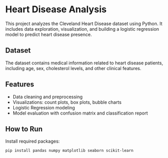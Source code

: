 # Heart Disease Analysis

This project analyzes the Cleveland Heart Disease dataset using Python. It includes data exploration, visualization, and building a logistic regression model to predict heart disease presence.

## Dataset

The dataset contains medical information related to heart disease patients, including age, sex, cholesterol levels, and other clinical features.

## Features

- Data cleaning and preprocessing
- Visualizations: count plots, box plots, bubble charts
- Logistic Regression modeling
- Model evaluation with confusion matrix and classification report

## How to Run
 Install required packages:

   ```bash
   pip install pandas numpy matplotlib seaborn scikit-learn
